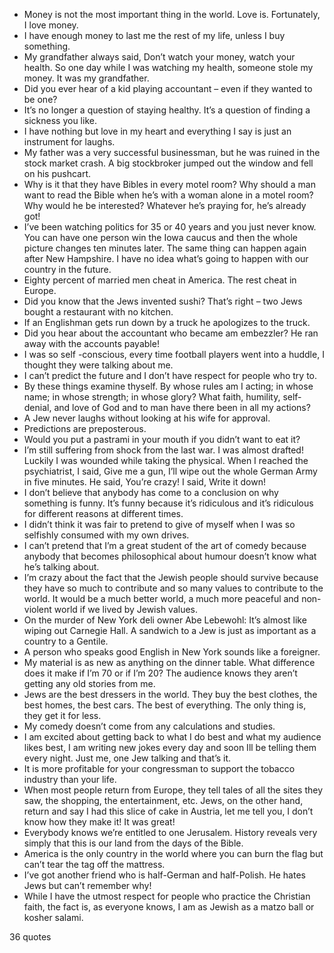  - Money is not the most important thing in the world. Love is. Fortunately, I love money.
 - I have enough money to last me the rest of my life, unless I buy something.
 - My grandfather always said, Don’t watch your money, watch your health. So one day while I was watching my health, someone stole my money. It was my grandfather.
 - Did you ever hear of a kid playing accountant – even if they wanted to be one?
 - It’s no longer a question of staying healthy. It’s a question of finding a sickness you like.
 - I have nothing but love in my heart and everything I say is just an instrument for laughs.
 - My father was a very successful businessman, but he was ruined in the stock market crash. A big stockbroker jumped out the window and fell on his pushcart.
 - Why is it that they have Bibles in every motel room? Why should a man want to read the Bible when he’s with a woman alone in a motel room? Why would he be interested? Whatever he’s praying for, he’s already got!
 - I’ve been watching politics for 35 or 40 years and you just never know. You can have one person win the Iowa caucus and then the whole picture changes ten minutes later. The same thing can happen again after New Hampshire. I have no idea what’s going to happen with our country in the future.
 - Eighty percent of married men cheat in America. The rest cheat in Europe.
 - Did you know that the Jews invented sushi? That’s right – two Jews bought a restaurant with no kitchen.
 - If an Englishman gets run down by a truck he apologizes to the truck.
 - Did you hear about the accountant who became am embezzler? He ran away with the accounts payable!
 - I was so self -conscious, every time football players went into a huddle, I thought they were talking about me.
 - I can’t predict the future and I don’t have respect for people who try to.
 - By these things examine thyself. By whose rules am I acting; in whose name; in whose strength; in whose glory? What faith, humility, self-denial, and love of God and to man have there been in all my actions?
 - A Jew never laughs without looking at his wife for approval.
 - Predictions are preposterous.
 - Would you put a pastrami in your mouth if you didn’t want to eat it?
 - I’m still suffering from shock from the last war. I was almost drafted! Luckily I was wounded while taking the physical. When I reached the psychiatrist, I said, Give me a gun, I’ll wipe out the whole German Army in five minutes. He said, You’re crazy! I said, Write it down!
 - I don’t believe that anybody has come to a conclusion on why something is funny. It’s funny because it’s ridiculous and it’s ridiculous for different reasons at different times.
 - I didn’t think it was fair to pretend to give of myself when I was so selfishly consumed with my own drives.
 - I can’t pretend that I’m a great student of the art of comedy because anybody that becomes philosophical about humour doesn’t know what he’s talking about.
 - I’m crazy about the fact that the Jewish people should survive because they have so much to contribute and so many values to contribute to the world. It would be a much better world, a much more peaceful and non-violent world if we lived by Jewish values.
 - On the murder of New York deli owner Abe Lebewohl: It’s almost like wiping out Carnegie Hall. A sandwich to a Jew is just as important as a country to a Gentile.
 - A person who speaks good English in New York sounds like a foreigner.
 - My material is as new as anything on the dinner table. What difference does it make if I’m 70 or if I’m 20? The audience knows they aren’t getting any old stories from me.
 - Jews are the best dressers in the world. They buy the best clothes, the best homes, the best cars. The best of everything. The only thing is, they get it for less.
 - My comedy doesn’t come from any calculations and studies.
 - I am excited about getting back to what I do best and what my audience likes best, I am writing new jokes every day and soon Ill be telling them every night. Just me, one Jew talking and that’s it.
 - It is more profitable for your congressman to support the tobacco industry than your life.
 - When most people return from Europe, they tell tales of all the sites they saw, the shopping, the entertainment, etc. Jews, on the other hand, return and say I had this slice of cake in Austria, let me tell you, I don’t know how they make it! It was great!
 - Everybody knows we’re entitled to one Jerusalem. History reveals very simply that this is our land from the days of the Bible.
 - America is the only country in the world where you can burn the flag but can’t tear the tag off the mattress.
 - I’ve got another friend who is half-German and half-Polish. He hates Jews but can’t remember why!
 - While I have the utmost respect for people who practice the Christian faith, the fact is, as everyone knows, I am as Jewish as a matzo ball or kosher salami.

36 quotes